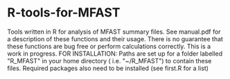# R-tools-for-MFAST
Tools written in R for analysis of MFAST summary files. See manual.pdf for a description of these functions and their usage.
There is no guarantee that these functions are bug free or perform calculations correctly.
This is a work in progress. 
FOR INSTALLATION: Paths are set up for a folder labelled "R_MFAST" in your home directory ( i.e. "~/R_MFAST") to contain these files. Required packages also need to be installed (see first.R for a list)